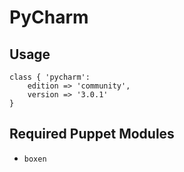 # PyCharm

## Usage

```puppet
class { 'pycharm':
    edition => 'community',
    version => '3.0.1'
}
```

## Required Puppet Modules

* `boxen`

